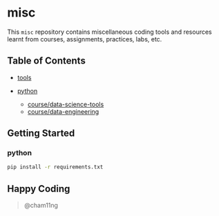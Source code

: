 # misc

This `misc` repository contains miscellaneous coding tools and resources learnt from courses, assignments, practices, labs, etc.

## Table of Contents

- [tools](tools)

- [python](python)
  - [course/data-science-tools](python/course/data-science-tools)
  - [course/data-engineering](python/course/data-engineering)

## Getting Started

### python

```bash
pip install -r requirements.txt
```

## Happy Coding

> @cham11ng
